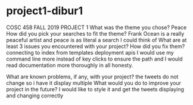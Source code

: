 # project1-dibur1
COSC 458 FALL 2019 PROJECT 1
What was the theme you chose?
Peace
How did you pick your searches to fit the theme?
Frank Ocean is a really peaceful artist and peace is as literal a search I could think of
What are at least 3 issues you encountered with your project? How did you fix them?
  connecting to index from templates
  deployment
  apis
  I would use my command line more instead of key clicks to ensure the path and I would read documentation more thoroughly in all honesty.
  
What are known problems, if any, with your project?
the tweets do not change so i have it display multiple
What would you do to improve your project in the future?
I would like to style it and get the tweets displaying and changing correctly
